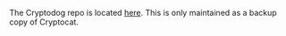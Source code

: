 The Cryptodog repo is located [here](https://github.com/Cryptodog/cryptodog).
This is only maintained as a backup copy of Cryptocat.
